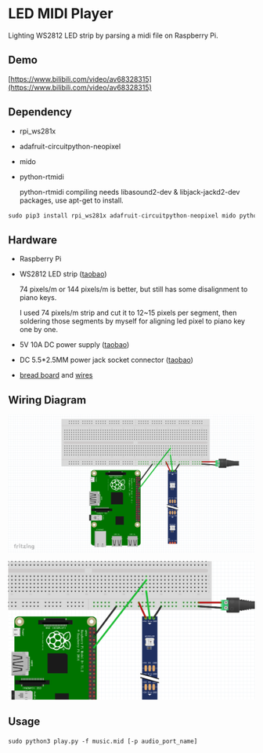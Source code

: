 # LED MIDI Player

Lighting WS2812 LED strip by parsing a midi file on Raspberry Pi.

## Demo

[https://www.bilibili.com/video/av68328315](https://www.bilibili.com/video/av68328315)

## Dependency

- rpi_ws281x 

- adafruit-circuitpython-neopixel

- mido

- python-rtmidi

  python-rtmidi compiling needs libasound2-dev & libjack-jackd2-dev packages, use apt-get to install.

```python
sudo pip3 install rpi_ws281x adafruit-circuitpython-neopixel mido python-rtmidi
```

## Hardware

- Raspberry Pi

- WS2812 LED strip ([taobao](https://item.taobao.com/item.htm?spm=a1z09.2.0.0.3fda2e8daeF7Er&id=522197656009&_u=61v2hvc1159))

  74 pixels/m or 144 pixels/m is better, but still has some disalignment to piano keys.

  I used 74 pixels/m strip and cut it to 12~15 pixels per segment, then soldering those segments by myself for aligning led pixel to piano key one by one.

- 5V 10A DC power supply ([taobao](https://item.taobao.com/item.htm?spm=a1z09.2.0.0.3fda2e8daeF7Er&id=557471244558&_u=61v2hvc4a6b))

- DC 5.5*2.5MM power jack socket connector ([taobao](https://item.taobao.com/item.htm?spm=a1z09.2.0.0.3fda2e8daeF7Er&id=40871207077&_u=61v2hvcaa1a))

- [bread board](https://detail.tmall.com/item.htm?id=41286068835&spm=a1z09.2.0.0.3fda2e8daeF7Er&_u=61v2hvcf4c3) and [wires](https://detail.tmall.com/item.htm?id=41251229542&spm=a1z09.2.0.0.3fda2e8daeF7Er&_u=61v2hvcd854) 

## Wiring Diagram

![](/images/Snipaste_2019-09-08_19-28-24.png)

![](/images/Snipaste_2019-09-08_19-28-44.png)

## Usage

`sudo python3 play.py -f music.mid [-p audio_port_name]`

